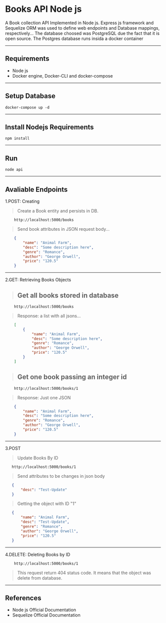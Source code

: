 # Books API Node js

A Book collection API Implemented in Node js. Express js framework and Sequelize ORM was used to define web endpoints and Database mappings, respectively...
The database choosed was PostgreSQL due the fact that it is open source. The Postgres database runs insida a docker container

---

## Requirements

- Node js
- Docker engine, Docker-CLI and docker-compose

---

## Setup Database

```console
docker-compose up -d
```

---

## Install Nodejs Requirements

```console
npm install
```

---

## Run

```
node api
```

---

## Avaliable Endpoints
1.POST: Creating

> Create a Book entity and persists in DB.

```console
    http://localhost:5000/books
```

> Send book attributes in JSON request body...

```json
    {
        "name": "Animal Farm",
        "desc": "Some description here",
        "genre": "Romance",
        "author": "George Orwell",
        "price": "120.5"
    }
```
---
2.GET: Retrieving Books Objects

> Get all books stored in database
>--
    
```console
    http://localhost:5000/books
```

> Response: a list with all jsons...
```json
    [
        {
            "name": "Animal Farm",
            "desc": "Some description here",
            "genre": "Romance",
            "author": "George Orwell",
            "price": "120.5"
        }
    ]
```

> Get one book passing an integer id
>---

```console
    http://localhost:5000/books/1
```

> Response: Just one JSON
```json
    {
        "name": "Animal Farm",
        "desc": "Some description here",
        "genre": "Romance",
        "author": "George Orwell",
        "price": "120.5"
    }
```
---

3.POST

 > Update Books By ID

 ```console
    http://localhost:5000/books/1
 ```

 > Send attributes to be changes in json body

 ```json
    {
        "desc": "Test-Update"
    }
 ```

 > Getting the object with ID "1"

 ```json
    {
        "name": "Animal Farm",
        "desc": "Test-Update",
        "genre": "Romance",
        "author": "George Orwell",
        "price": "120.5"   
    }
 ```
---
 4.DELETE: Deleting Books by ID

 ```console
     http://localhost:5000/books/1
 ```

 > This request return 404 status code. It means that the object was delete from database.

---


## References

- Node js Official Documentation
- Sequelize Official Documentation